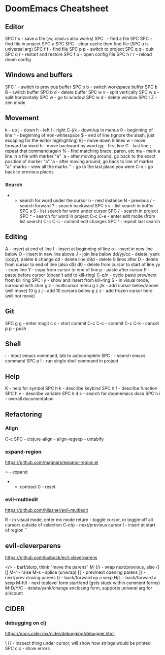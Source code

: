 # DoomEmacs Cheatsheet


## Editor 

SPC f s - save a file (:w, cmd+s also works)
SPC .   - find a file
SPC SPC - find file in project
SPC u SPC SPC - clear cache then find file (SPC u is universal arg)
SPC f f - find file
SPC p p - switch to project
SPC q q - quit
SPC q r - restart and restore
SPC f p - open config file
SPC h r r - reload doom config


## Windows and buffers

SPC ` - switch to previous buffer
SPC b b - switch workspace buffer
SPC b B - switch buffer
SPC b d - delete buffer
SPC w v - split vertically
SPC w s - split horizontally
SPC w <number> - go to window
SPC w d - delete window
SPC t Z - zen mode


## Movement

k - up
j - down
h - left
l - right
C-j/k - down/up in menus
0 - beginning of line
^ - beginning of non-whitespace
\$ - end of line (ignore the slash, just escaping for the editor highlighting)
9j - move down 9 lines
w - move forward by word
b - move backward by word
gg - first line
G - last line
; - repeat that command again
% - find matching brace, paren, etc
ma - mark a line in a file with marker "a"
`a - after moving around, go back to the exact position of marker "a"
'a - after moving around, go back to line of marker "a"
:marks - view all the marks
'' - go to the last place you were
C-o - go back to previous places


### Search

* - search for word under the cursor
    n - next instance
    N - previous
/ - search forward
? - search backward
SPC s s - list search in buffer
SPC s S - list search for word under cursor
SPC / - search in project
SPC * - search for word in project
C-c C-e - enter edit mode (from list search)
C-c C-c - commit edit changes
SPC ' - repeat last search


## Editing

A - insert at end of line
I - insert at beginning of line
o - insert in new line below
O - insert in new line above
J - join line below
dd/yy/cc - delete, yank (copy), delete & change
dd - delete line
d9d - delete 9 lines after
D - delete from cursor to end of line (also d$)
d0 - delete from cursor to start of line
yy - copy line
Y - copy from cursor to end of line
p - paste after cursor
P - paste before cursor (doesn't add to kill-ring)
C-p/n - cycle paste prev/next from kill ring
SPC i y - show and insert from kill-ring
S - in visual mode, surround with char
g z - multicursor menu
g z j/k - add cursor below/above (will move)
10 g z j - add 10 cursors below
g z z - add frozen cursor here (will not move)


## Git

SPC g g - enter magit
  c c - start commit
    C-c C-c - commit
    C-c C-k - cancel
  p p - push


## Shell
: - input emacs command, tab to autocomplete
SPC : - search emacs command
SPC p ! - run single shell command in project


## Help

K - help for symbol
SPC h k - describe keybind
SPC h f - describe function 
SPC h v - describe variable
SPC h d s - search for doomemacs docs
SPC h i - overall documentation


## Refactoring

### Align

C-c SPC - clojure-align
<none> - align-regexp
<none> - untabify

### expand-region

https://github.com/magnars/expand-region.el

= - expand 
- - contract
0 - reset


### evil-multiedit

https://github.com/hlissner/evil-multiedit

R - in visual mode, enter mc mode
return - toggle cursor, or toggle off all cursors outside of selection
C-n/p - next/previous cursor
I - insert at start of region
``

## evil-cleverparens

https://github.com/luxbock/evil-cleverparens

</> - barf/slurp, think "move the parens"
M-(/) - wrap next/previous, also {}[]
M-r - raise
M-s - splice (unwrap)
[{ - prev/next opening parens
]} - next/prev closing parens
() - back/forward up a sexp
H/L - back/forward a sexp
M-h/l - next toplevel form start/end (gets stuck within comment forms)
M-D/Y/C - delete/yank/change enclosing form, supports univeral arg for all/count


## CIDER

### debugging on clj
https://docs.cider.mx/cider/debugging/debugger.html

\ i i - inspect thing under cursor, will show how strings would be printed
SPC c x - show errors
